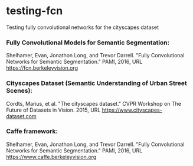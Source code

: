 # testing-fcn
Testing fully convolutional networks for the cityscapes dataset

### Fully Convolutional Models for Semantic Segmentation:
Shelhamer, Evan, Jonathon Long, and Trevor Darrell. "Fully Convolutional Networks for
Semantic Segmentation." PAMI, 2016, URL https://fcn.berkeleyvision.org

### Cityscapes Dataset (Semantic Understanding of Urban Street Scenes):
Cordts, Marius, et al. "The cityscapes dataset." CVPR Workshop on The Future of Datasets
in Vision. 2015, URL https://www.cityscapes-dataset.com

### Caffe framework:
Shelhamer, Evan, Jonathon Long, and Trevor Darrell. "Fully Convolutional Networks for
Semantic Segmentation." PAMI, 2016, URL https://www.caffe.berkeleyvision.org
